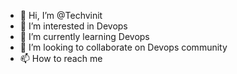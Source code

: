 - 👋 Hi, I’m @Techvinit
- 👀 I’m interested in Devops
- 🌱 I’m currently learning Devops
- 💞️ I’m looking to collaborate on Devops community
- 📫 How to reach me 

<!---
Techvinit/Techvinit is a ✨ special ✨ repository because its `README.md` (this file) appears on your GitHub profile.
You can click the Preview link to take a look at your changes.
--->
